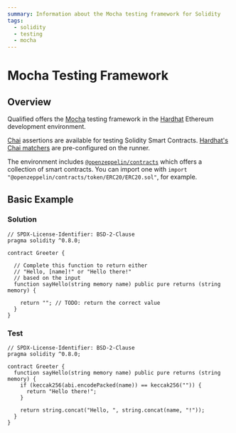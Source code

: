```yaml
---
summary: Information about the Mocha testing framework for Solidity
tags:
  - solidity
  - testing
  - mocha
---
```


# Mocha Testing Framework

## Overview

Qualified offers the [Mocha](https://mochajs.org/) testing framework in the [Hardhat](https://hardhat.org/) Ethereum development environment.

[Chai](https://chaijs.com/) assertions are available for testing Solidity Smart Contracts. [Hardhat's Chai matchers](https://hardhat.org/hardhat-runner/plugins/nomicfoundation-hardhat-chai-matchers#hardhat-chai-matchers) are pre-configured on the runner.

The environment includes [`@openzeppelin/contracts`](https://www.npmjs.com/package/@openzeppelin/contracts) which offers a collection of smart contracts. You can import one with `import "@openzeppelin/contracts/token/ERC20/ERC20.sol"`, for example.

## Basic Example

### Solution

```solidity
// SPDX-License-Identifier: BSD-2-Clause
pragma solidity ^0.8.0;

contract Greeter {

  // Complete this function to return either
  // "Hello, [name]!" or "Hello there!"
  // based on the input
  function sayHello(string memory name) public pure returns (string memory) {

    return ""; // TODO: return the correct value
  }
}
```

### Test

```solidity
// SPDX-License-Identifier: BSD-2-Clause
pragma solidity ^0.8.0;

contract Greeter {
  function sayHello(string memory name) public pure returns (string memory) {
    if (keccak256(abi.encodePacked(name)) == keccak256("")) {
      return "Hello there!";
    }

    return string.concat("Hello, ", string.concat(name, "!"));
  }
}
```

